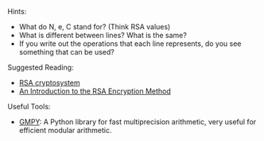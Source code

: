 Hints:

* What do N, e, C stand for? (Think RSA values)
* What is different between lines? What is the same?
* If you write out the operations that each line represents, do you see something that can be used?

Suggested Reading:

* [RSA cryptosystem](http://en.wikipedia.org/wiki/RSA_%28cryptosystem%29)
* [An Introduction to the RSA Encryption Method](http://math.arizona.edu/sites/math.arizona.edu/files/webfm/undergrad/uta/Spring12UTATalkSalterbergJake.pdf)

Useful Tools:

* [GMPY](http://www.gmpy.org/): A Python library for fast multiprecision arithmetic, very useful for efficient modular arithmetic.